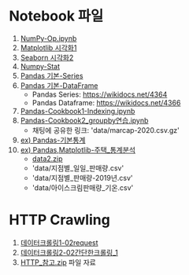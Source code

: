 # Notebook 파일

1. [NumPy-Op.ipynb](../day1/notebook/2-03NumPy-Op.ipynb)
2. [Matplotlib 시각화1](notebook/2-05가시화1-Matplot_Library.ipynb)
3. [Seaborn 시각화2](notebook/2-05가시화2-Seaborn.ipynb)
4. [Numpy-Stat](notebook/2-04Numpy-Stat.ipynb)
5. [Pandas 기본-Series](notebook/PandasBasic_1_Series-A.ipynb)
6. [Pandas 기본-DataFrame](notebook/PandasBasic_2_DataFrame-A.ipynb)
    - Pandas Series: https://wikidocs.net/4364
    - Pandas Dataframe: https://wikidocs.net/4366
7. [Pandas-Cookbook1-Indexing.ipynb](notebook/Pandas-Cookbook1-Indexing.ipynb)
8. [Pandas-Cookbook2_groupby연습.ipynb](notebook/Pandas-Cookbook2_groupby연습.ipynb)
    - 채팅에 공유한 링크: 'data/marcap-2020.csv.gz'
9. [ex) Pandas-기본통계](notebook/4-05exPandas-기본통계.ipynb)
10. [ex) Pandas,Matplotlib-주택_통계분석](notebook/4-06exPandas,Matplotlib-주택_통계분석.ipynb)
    - [data2.zip](data2.zip)
    - 'data/지점별_일일_판매량.csv'
    - 'data/지점별_판매량-2019년.csv' 
    - 'data/아이스크림판매량_기온.csv'

# HTTP Crawling

1. [데이터크롤링1-02request](notebook/5.데이터크롤링1-02requests.ipynb)
2. [데이터크롤링2-02간단한크롤링_1](notebook/데이터크롤링2-02간단한크롤링_1.ipynb)
1. [HTTP_참고.zip](HTTP_참고.zip) 파일 자료

